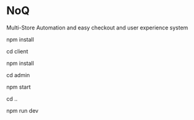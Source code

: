 # NoQ
Multi-Store Automation and easy checkout and user experience system

npm install

cd client

npm install

cd admin

npm start

cd ..

npm run dev
